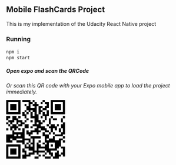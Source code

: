 ## Mobile FlashCards Project

This is my implementation of the Udacity React Native project 

### Running

```
npm i
npm start
```

##### Open expo and scan the QRCode

*Or scan this QR code with your Expo mobile app to load the project immediately.*

![Alt text](assets/qrcode.png?raw=true "Title")
